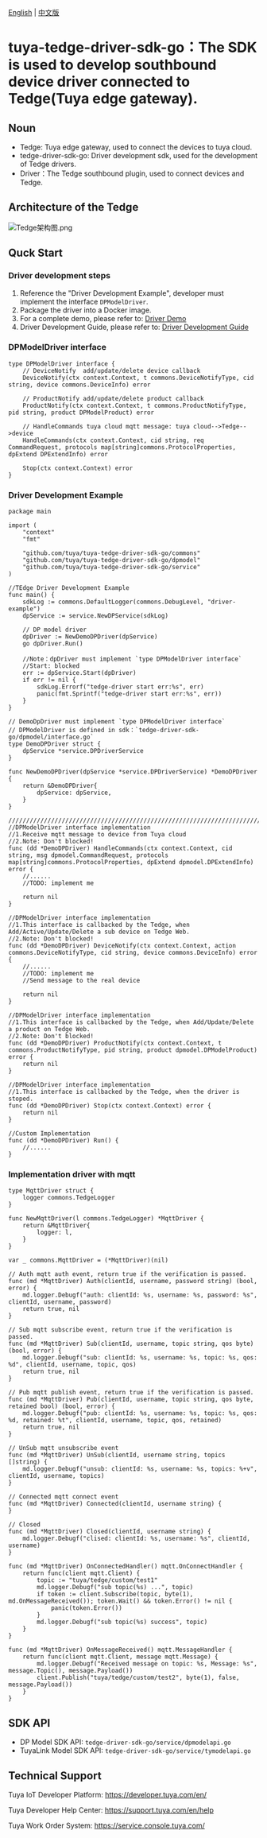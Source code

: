 [English](README.md) | [中文版](README_CN.md)
# tuya-tedge-driver-sdk-go：The SDK is used to develop southbound device driver connected to Tedge(Tuya edge gateway).

## Noun
* Tedge: Tuya edge gateway, used to connect the devices to tuya cloud.
* tedge-driver-sdk-go: Driver development sdk, used for the development of Tedge drivers.
* Driver：The Tedge southbound plugin, used to connect devices and Tedge.

## Architecture of the Tedge
![Tedge架构图.png](./docs/images/Tedge架构图1.png)

## Quck Start

### Driver development steps
1. Reference the "Driver Development Example", developer must implement the interface `DPModelDriver`.
2. Package the driver into a Docker image.
3. For a complete demo, please refer to: [Driver Demo](https://github.com/tuya/tuya-tedge-driver-example)
4. Driver Development Guide, please refer to: [Driver Development Guide](./docs/summary.md)

### DPModelDriver interface
```golang
type DPModelDriver interface {
	// DeviceNotify  add/update/delete device callback
	DeviceNotify(ctx context.Context, t commons.DeviceNotifyType, cid string, device commons.DeviceInfo) error

	// ProductNotify add/update/delete product callback
	ProductNotify(ctx context.Context, t commons.ProductNotifyType, pid string, product DPModelProduct) error

	// HandleCommands tuya cloud mqtt message: tuya cloud-->Tedge-->device
	HandleCommands(ctx context.Context, cid string, req CommandRequest, protocols map[string]commons.ProtocolProperties, dpExtend DPExtendInfo) error

	Stop(ctx context.Context) error
}
```

### Driver Development Example
```golang
package main

import (
	"context"
	"fmt"

	"github.com/tuya/tuya-tedge-driver-sdk-go/commons"
	"github.com/tuya/tuya-tedge-driver-sdk-go/dpmodel"
	"github.com/tuya/tuya-tedge-driver-sdk-go/service"
)

//TEdge Driver Development Example
func main() {
	sdkLog := commons.DefaultLogger(commons.DebugLevel, "driver-example")
	dpService := service.NewDPService(sdkLog)

	// DP model driver
	dpDriver := NewDemoDPDriver(dpService)
	go dpDriver.Run()

	//Note：dpDriver must implement `type DPModelDriver interface`
	//Start: blocked
	err := dpService.Start(dpDriver)
	if err != nil {
		sdkLog.Errorf("tedge-driver start err:%s", err)
		panic(fmt.Sprintf("tedge-driver start err:%s", err))
	}
}

// DemoDpDriver must implement `type DPModelDriver interface`
// DPModelDriver is defined in sdk：`tedge-driver-sdk-go/dpmodel/interface.go`
type DemoDPDriver struct {
	dpService *service.DPDriverService
}

func NewDemoDPDriver(dpService *service.DPDriverService) *DemoDPDriver {
	return &DemoDPDriver{
		dpService: dpService,
	}
}

/////////////////////////////////////////////////////////////////////////////////////////////////////
//DPModelDriver interface implementation
//1.Receive mqtt message to device from Tuya cloud
//2.Note: Don't blocked!
func (dd *DemoDPDriver) HandleCommands(ctx context.Context, cid string, msg dpmodel.CommandRequest, protocols map[string]commons.ProtocolProperties, dpExtend dpmodel.DPExtendInfo) error {
	//......
	//TODO: implement me

	return nil
}

//DPModelDriver interface implementation
//1.This interface is callbacked by the Tedge, when Add/Active/Update/Delete a sub device on Tedge Web.
//2.Note: Don't blocked!
func (dd *DemoDPDriver) DeviceNotify(ctx context.Context, action commons.DeviceNotifyType, cid string, device commons.DeviceInfo) error {
	//......
	//TODO: implement me
    //Send message to the real device

	return nil
}

//DPModelDriver interface implementation
//1.This interface is callbacked by the Tedge, when Add/Update/Delete a product on Tedge Web.
//2.Note: Don't blocked!
func (dd *DemoDPDriver) ProductNotify(ctx context.Context, t commons.ProductNotifyType, pid string, product dpmodel.DPModelProduct) error {
	return nil
}

//DPModelDriver interface implementation
//1.This interface is callbacked by the Tedge, when the driver is stoped.
func (dd *DemoDPDriver) Stop(ctx context.Context) error {
	return nil
}

//Custom Implementation
func (dd *DemoDPDriver) Run() {
	//......
}
```

### Implementation driver with mqtt

```golang
type MqttDriver struct {
	logger commons.TedgeLogger
}

func NewMqttDriver(l commons.TedgeLogger) *MqttDriver {
	return &MqttDriver{
		logger: l,
	}
}

var _ commons.MqttDriver = (*MqttDriver)(nil)

// Auth mqtt auth event, return true if the verification is passed.
func (md *MqttDriver) Auth(clientId, username, password string) (bool, error) {
	md.logger.Debugf("auth: clientId: %s, username: %s, password: %s", clientId, username, password)
	return true, nil
}

// Sub mqtt subscribe event, return true if the verification is passed.
func (md *MqttDriver) Sub(clientId, username, topic string, qos byte) (bool, error) {
	md.logger.Debugf("sub: clientId: %s, username: %s, topic: %s, qos: %d", clientId, username, topic, qos)
	return true, nil
}

// Pub mqtt publish event, return true if the verification is passed.
func (md *MqttDriver) Pub(clientId, username, topic string, qos byte, retained bool) (bool, error) {
	md.logger.Debugf("pub: clientId: %s, username: %s, topic: %s, qos: %d, retained: %t", clientId, username, topic, qos, retained)
	return true, nil
}

// UnSub mqtt unsubscribe event
func (md *MqttDriver) UnSub(clientId, username string, topics []string) {
	md.logger.Debugf("unsub: clientId: %s, username: %s, topics: %+v", clientId, username, topics)
}

// Connected mqtt connect event
func (md *MqttDriver) Connected(clientId, username string) {
}

// Closed
func (md *MqttDriver) Closed(clientId, username string) {
	md.logger.Debugf("clised: clientId: %s, username: %s", clientId, username)
}

func (md *MqttDriver) OnConnectedHandler() mqtt.OnConnectHandler {
	return func(client mqtt.Client) {
		topic := "tuya/tedge/custom/test1"
		md.logger.Debugf("sub topic(%s) ...", topic)
		if token := client.Subscribe(topic, byte(1), md.OnMessageReceived()); token.Wait() && token.Error() != nil {
			panic(token.Error())
		}
		md.logger.Debugf("sub topic(%s) success", topic)
	}
}

func (md *MqttDriver) OnMessageReceived() mqtt.MessageHandler {
	return func(client mqtt.Client, message mqtt.Message) {
		md.logger.Debugf("Received message on topic: %s, Message: %s", message.Topic(), message.Payload())
		client.Publish("tuya/tedge/custom/test2", byte(1), false, message.Payload())
	}
}
```

## SDK API
* DP Model SDK API: `tedge-driver-sdk-go/service/dpmodelapi.go`
* TuyaLink Model SDK API: `tedge-driver-sdk-go/service/tymodelapi.go`

## Technical Support
Tuya IoT Developer Platform: https://developer.tuya.com/en/

Tuya Developer Help Center: https://support.tuya.com/en/help

Tuya Work Order System: https://service.console.tuya.com/
